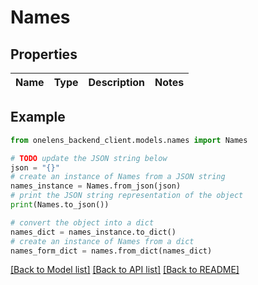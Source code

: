 # Names


## Properties

Name | Type | Description | Notes
------------ | ------------- | ------------- | -------------

## Example

```python
from onelens_backend_client.models.names import Names

# TODO update the JSON string below
json = "{}"
# create an instance of Names from a JSON string
names_instance = Names.from_json(json)
# print the JSON string representation of the object
print(Names.to_json())

# convert the object into a dict
names_dict = names_instance.to_dict()
# create an instance of Names from a dict
names_form_dict = names.from_dict(names_dict)
```
[[Back to Model list]](../README.md#documentation-for-models) [[Back to API list]](../README.md#documentation-for-api-endpoints) [[Back to README]](../README.md)


